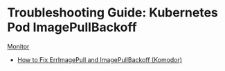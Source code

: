 # Troubleshooting Guide: Kubernetes Pod ImagePullBackoff

[Monitor](./pod-imagepullbackoff.json)

- [How to Fix ErrImagePull and ImagePullBackoff (Komodor)](https://komodor.com/learn/how-to-fix-errimagepull-and-imagepullbackoff/)
